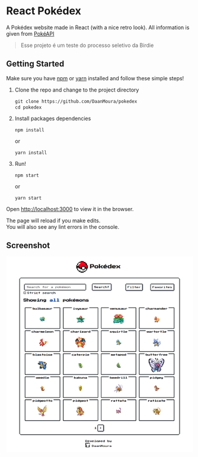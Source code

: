 # React Pokédex

A Pokédex website made in React (with a nice retro look).
All information is given from [PokéAPI]()


> Esse projeto é um teste do processo seletivo da Birdie

## Getting Started

Make sure you have [npm](https://www.npmjs.com/get-npm) or [yarn](https://yarnpkg.com/en/docs/getting-started) installed and follow these simple steps!

1. Clone the repo and change to the project directory
	```
	git clone https://github.com/DaanMoura/pokedex
	cd pokedex
	```
2. Install packages dependencies
	
	```
	npm install
	```
	or
	```
	yarn install
	```
3. Run!
	```
	npm start
	```
	or
	```
	yarn start
	```
Open  [http://localhost:3000](http://localhost:3000/)  to view it in the browser.

The page will reload if you make edits.  
You will also see any lint errors in the console.


## Screenshot

![Homepage screenshot](screenshot.png)
